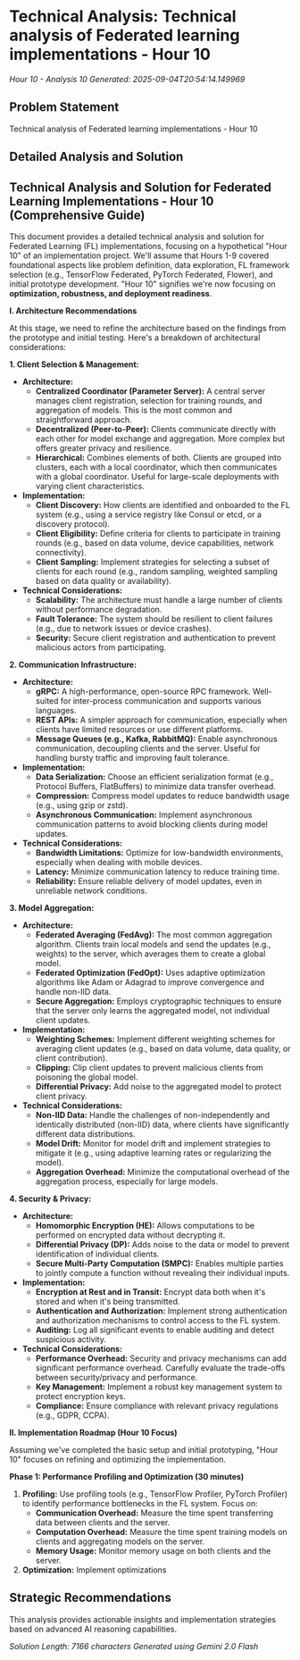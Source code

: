 # Technical Analysis: Technical analysis of Federated learning implementations - Hour 10
*Hour 10 - Analysis 10*
*Generated: 2025-09-04T20:54:14.149969*

## Problem Statement
Technical analysis of Federated learning implementations - Hour 10

## Detailed Analysis and Solution
## Technical Analysis and Solution for Federated Learning Implementations - Hour 10 (Comprehensive Guide)

This document provides a detailed technical analysis and solution for Federated Learning (FL) implementations, focusing on a hypothetical "Hour 10" of an implementation project.  We'll assume that Hours 1-9 covered foundational aspects like problem definition, data exploration, FL framework selection (e.g., TensorFlow Federated, PyTorch Federated, Flower), and initial prototype development. "Hour 10" signifies we're now focusing on **optimization, robustness, and deployment readiness**.

**I. Architecture Recommendations**

At this stage, we need to refine the architecture based on the findings from the prototype and initial testing.  Here's a breakdown of architectural considerations:

**1. Client Selection & Management:**

*   **Architecture:**
    *   **Centralized Coordinator (Parameter Server):**  A central server manages client registration, selection for training rounds, and aggregation of models.  This is the most common and straightforward approach.
    *   **Decentralized (Peer-to-Peer):** Clients communicate directly with each other for model exchange and aggregation.  More complex but offers greater privacy and resilience.
    *   **Hierarchical:**  Combines elements of both.  Clients are grouped into clusters, each with a local coordinator, which then communicates with a global coordinator. Useful for large-scale deployments with varying client characteristics.
*   **Implementation:**
    *   **Client Discovery:** How clients are identified and onboarded to the FL system (e.g., using a service registry like Consul or etcd, or a discovery protocol).
    *   **Client Eligibility:** Define criteria for clients to participate in training rounds (e.g., based on data volume, device capabilities, network connectivity).
    *   **Client Sampling:**  Implement strategies for selecting a subset of clients for each round (e.g., random sampling, weighted sampling based on data quality or availability).
*   **Technical Considerations:**
    *   **Scalability:**  The architecture must handle a large number of clients without performance degradation.
    *   **Fault Tolerance:**  The system should be resilient to client failures (e.g., due to network issues or device crashes).
    *   **Security:** Secure client registration and authentication to prevent malicious actors from participating.

**2. Communication Infrastructure:**

*   **Architecture:**
    *   **gRPC:**  A high-performance, open-source RPC framework.  Well-suited for inter-process communication and supports various languages.
    *   **REST APIs:**  A simpler approach for communication, especially when clients have limited resources or use different platforms.
    *   **Message Queues (e.g., Kafka, RabbitMQ):**  Enable asynchronous communication, decoupling clients and the server.  Useful for handling bursty traffic and improving fault tolerance.
*   **Implementation:**
    *   **Data Serialization:** Choose an efficient serialization format (e.g., Protocol Buffers, FlatBuffers) to minimize data transfer overhead.
    *   **Compression:**  Compress model updates to reduce bandwidth usage (e.g., using gzip or zstd).
    *   **Asynchronous Communication:** Implement asynchronous communication patterns to avoid blocking clients during model updates.
*   **Technical Considerations:**
    *   **Bandwidth Limitations:**  Optimize for low-bandwidth environments, especially when dealing with mobile devices.
    *   **Latency:**  Minimize communication latency to reduce training time.
    *   **Reliability:**  Ensure reliable delivery of model updates, even in unreliable network conditions.

**3. Model Aggregation:**

*   **Architecture:**
    *   **Federated Averaging (FedAvg):**  The most common aggregation algorithm.  Clients train local models and send the updates (e.g., weights) to the server, which averages them to create a global model.
    *   **Federated Optimization (FedOpt):**  Uses adaptive optimization algorithms like Adam or Adagrad to improve convergence and handle non-IID data.
    *   **Secure Aggregation:**  Employs cryptographic techniques to ensure that the server only learns the aggregated model, not individual client updates.
*   **Implementation:**
    *   **Weighting Schemes:**  Implement different weighting schemes for averaging client updates (e.g., based on data volume, data quality, or client contribution).
    *   **Clipping:**  Clip client updates to prevent malicious clients from poisoning the global model.
    *   **Differential Privacy:**  Add noise to the aggregated model to protect client privacy.
*   **Technical Considerations:**
    *   **Non-IID Data:**  Handle the challenges of non-independently and identically distributed (non-IID) data, where clients have significantly different data distributions.
    *   **Model Drift:**  Monitor for model drift and implement strategies to mitigate it (e.g., using adaptive learning rates or regularizing the model).
    *   **Aggregation Overhead:**  Minimize the computational overhead of the aggregation process, especially for large models.

**4. Security & Privacy:**

*   **Architecture:**
    *   **Homomorphic Encryption (HE):** Allows computations to be performed on encrypted data without decrypting it.
    *   **Differential Privacy (DP):**  Adds noise to the data or model to prevent identification of individual clients.
    *   **Secure Multi-Party Computation (SMPC):** Enables multiple parties to jointly compute a function without revealing their individual inputs.
*   **Implementation:**
    *   **Encryption at Rest and in Transit:**  Encrypt data both when it's stored and when it's being transmitted.
    *   **Authentication and Authorization:**  Implement strong authentication and authorization mechanisms to control access to the FL system.
    *   **Auditing:**  Log all significant events to enable auditing and detect suspicious activity.
*   **Technical Considerations:**
    *   **Performance Overhead:**  Security and privacy mechanisms can add significant performance overhead.  Carefully evaluate the trade-offs between security/privacy and performance.
    *   **Key Management:**  Implement a robust key management system to protect encryption keys.
    *   **Compliance:**  Ensure compliance with relevant privacy regulations (e.g., GDPR, CCPA).

**II. Implementation Roadmap (Hour 10 Focus)**

Assuming we've completed the basic setup and initial prototyping, "Hour 10" focuses on refining and optimizing the implementation.

**Phase 1: Performance Profiling and Optimization (30 minutes)**

1.  **Profiling:** Use profiling tools (e.g., TensorFlow Profiler, PyTorch Profiler) to identify performance bottlenecks in the FL system.  Focus on:
    *   **Communication Overhead:**  Measure the time spent transferring data between clients and the server.
    *   **Computation Overhead:**  Measure the time spent training models on clients and aggregating models on the server.
    *   **Memory Usage:**  Monitor memory usage on both clients and the server.
2.  **Optimization:** Implement optimizations

## Strategic Recommendations
This analysis provides actionable insights and implementation strategies
based on advanced AI reasoning capabilities.

*Solution Length: 7166 characters*
*Generated using Gemini 2.0 Flash*
